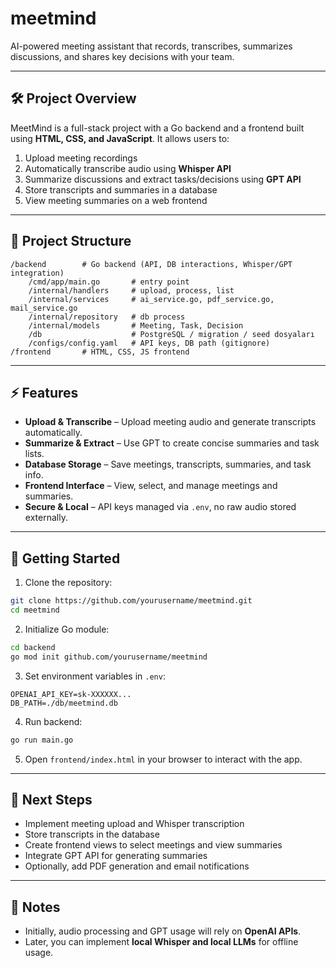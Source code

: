 # meetmind

AI-powered meeting assistant that records, transcribes, summarizes discussions, and shares key decisions with your team.

---

## 🛠 Project Overview

MeetMind is a full-stack project with a Go backend and a frontend built using **HTML, CSS, and JavaScript**. It allows users to:

1. Upload meeting recordings
2. Automatically transcribe audio using **Whisper API**
3. Summarize discussions and extract tasks/decisions using **GPT API**
4. Store transcripts and summaries in a database
5. View meeting summaries on a web frontend

---

## 📂 Project Structure

```
/backend        # Go backend (API, DB interactions, Whisper/GPT integration)
    /cmd/app/main.go       # entry point
    /internal/handlers     # upload, process, list
    /internal/services     # ai_service.go, pdf_service.go, mail_service.go
    /internal/repository   # db process
    /internal/models       # Meeting, Task, Decision
    /db                    # PostgreSQL / migration / seed dosyaları
    /configs/config.yaml   # API keys, DB path (gitignore)
/frontend       # HTML, CSS, JS frontend
```

---

## ⚡ Features

* **Upload & Transcribe** – Upload meeting audio and generate transcripts automatically.
* **Summarize & Extract** – Use GPT to create concise summaries and task lists.
* **Database Storage** – Save meetings, transcripts, summaries, and task info.
* **Frontend Interface** – View, select, and manage meetings and summaries.
* **Secure & Local** – API keys managed via `.env`, no raw audio stored externally.

---

## 📝 Getting Started

1. Clone the repository:

```bash
git clone https://github.com/yourusername/meetmind.git
cd meetmind
```

2. Initialize Go module:

```bash
cd backend
go mod init github.com/yourusername/meetmind
```

3. Set environment variables in `.env`:

```
OPENAI_API_KEY=sk-XXXXXX...
DB_PATH=./db/meetmind.db
```

4. Run backend:

```bash
go run main.go
```

5. Open `frontend/index.html` in your browser to interact with the app.

---

## 🧩 Next Steps

* Implement meeting upload and Whisper transcription
* Store transcripts in the database
* Create frontend views to select meetings and view summaries
* Integrate GPT API for generating summaries
* Optionally, add PDF generation and email notifications

---

## 📌 Notes

* Initially, audio processing and GPT usage will rely on **OpenAI APIs**.
* Later, you can implement **local Whisper and local LLMs** for offline usage.
